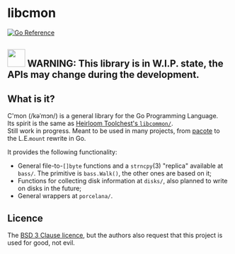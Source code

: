 # libcmon
[![Go Reference](https://pkg.go.dev/badge/pindorama.net.br/libcmon.svg)](https://pkg.go.dev/pindorama.net.br/libcmon)

## <img src="https://github.com/user-attachments/assets/ea106675-94e2-4a67-bbc6-c992e9159ac8" height=40> **WARNING**: This library is in W.I.P. state, the APIs may change during the development.

## What is it?

C'mon (/kəˈmɔn/) is a general library for the Go Programming Language.  
Its spirit is the same as [Heirloom Toolchest's
``libcommon/``](https://github.com/Projeto-Pindorama/heirloom-ng/tree/master/libcommon).  
Still work in progress. Meant to be used in many projects, from
[pacote](https://github.com/Projeto-Pindorama/pacote) to the L.E.``mount``
rewrite in Go.

It provides the following functionality:

* General file-to-``[]byte`` functions and a ``strncpy``(3) "replica" available
  at ``bass/``. The primitive is ``bass.Walk()``, the other ones are based on it;
* Functions for collecting disk information at ``disks/``, also planned to write
  on disks in the future;
* General wrappers at ``porcelana/``.

## Licence

The
[BSD 3 Clause licence](https://github.com/Projeto-Pindorama/libcmon?tab=License-1-ov-file),
but the authors also request that this project is used for good, not evil.
